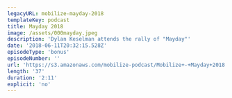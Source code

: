 ```yaml
---
legacyURL: mobilize-mayday-2018
templateKey: podcast
title: Mayday 2018
image: /assets/000mayday.jpeg
description: 'Dylan Keselman attends the rally of "Mayday"'
date: '2018-06-11T20:32:15.528Z'
episodeType: 'bonus'
episodeNumber: ''
url: 'https://s3.amazonaws.com/mobilize-podcast/Mobilize+-+Mayday+2018.wav'
length: '37'
duration: '2:11'
explicit: 'no'
---
```

